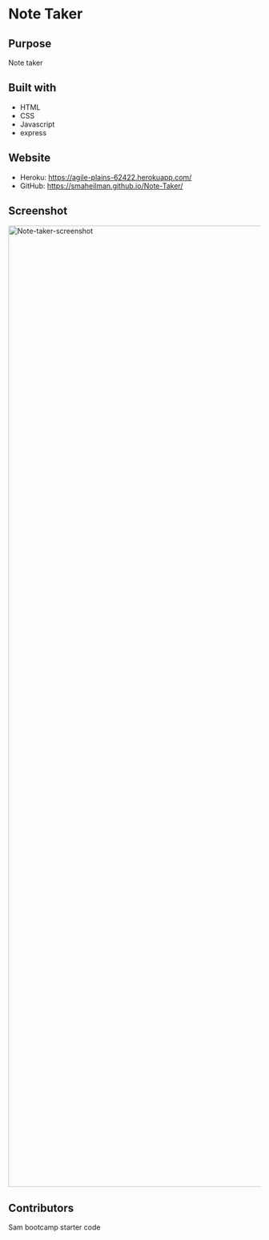 # Note Taker

## Purpose
Note taker

## Built with
* HTML
* CSS
* Javascript
* express

## Website
* Heroku: https://agile-plains-62422.herokuapp.com/
* GitHub: https://smaheilman.github.io/Note-Taker/

## Screenshot

<img width="1920" alt="Note-taker-screenshot" src="https://user-images.githubusercontent.com/88754114/147963993-950c56ea-41ad-4028-b73c-88bbfd366d41.png">

## Contributors
Sam
bootcamp starter code
